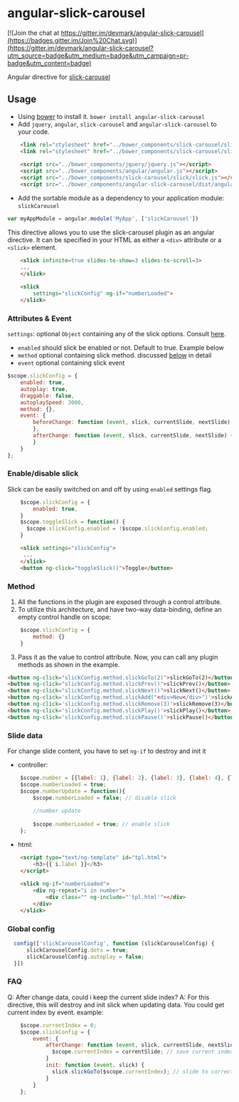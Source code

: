 angular-slick-carousel
======================

[![Join the chat at https://gitter.im/devmark/angular-slick-carousel](https://badges.gitter.im/Join%20Chat.svg)](https://gitter.im/devmark/angular-slick-carousel?utm_source=badge&utm_medium=badge&utm_campaign=pr-badge&utm_content=badge)

Angular directive for [slick-carousel](http://kenwheeler.github.io/slick/)

Usage
-----

- Using [bower](http://bower.io/) to install it. `bower install angular-slick-carousel`
- Add `jquery`, `angular`, `slick-carousel` and `angular-slick-carousel` to your code.

```html
    <link rel="stylesheet" href="../bower_components/slick-carousel/slick/slick.css">
    <link rel="stylesheet" href="../bower_components/slick-carousel/slick/slick-theme.css">
    
    <script src="../bower_components/jquery/jquery.js"></script>
    <script src="../bower_components/angular/angular.js"></script>
    <script src="../bower_components/slick-carousel/slick/slick.js"></script>
    <script src="../bower_components/angular-slick-carousel/dist/angular-slick.min.js"></script>
```

- Add the sortable module as a dependency to your application module: `slickCarousel`

```js
var myAppModule = angular.module('MyApp', ['slickCarousel'])
```

This directive allows you to use the slick-carousel plugin as
an angular directive. It can be specified in your HTML
as either a `<div>` attribute or a `<slick>` element.

```html
    <slick infinite=true slides-to-show=3 slides-to-scroll=3>
    ...
    </slick>
    
    <slick 
        settings="slickConfig" ng-if="numberLoaded">
    </slick>
```

### Attributes & Event ###
`settings`: optional `Object` containing any of the slick options. Consult [here](http://kenwheeler.github.io/slick/#settings).
 - `enabled` should slick be enabled or not. Default to true. Example below
 - `method` optional containing slick method. discussed [below](#method) in detail
 - `event` optional containing slick event

```javascript
$scope.slickConfig = {
    enabled: true,
    autoplay: true,
    draggable: false,  
    autoplaySpeed: 3000,
    method: {},
    event: {
        beforeChange: function (event, slick, currentSlide, nextSlide) {
        },
        afterChange: function (event, slick, currentSlide, nextSlide) {
        }
    }
};
```
### Enable/disable slick ###
Slick can be easily switched on and off by using `enabled` settings flag.
```js
    $scope.slickConfig = {
        enabled: true,
    }
    $scope.toggleSlick = function() {
      $scope.slickConfig.enabled = !$scope.slickConfig.enabled;
    }
```
```html
    <slick settings="slickConfig">
     ...
    </slick>
    <button ng-click="toggleSlick()">Toggle</button>
```


### Method ###
1. All the functions in the plugin are exposed through a control
attribute.
2. To utilize this architecture, and have two-way data-binding,
define an empty control handle on scope:
```js
    $scope.slickConfig = {
        method: {}
    }
```
3. Pass it as the value to control attribute. Now, you can call any plugin methods
as shown in the example.

```html
<button ng-click="slickConfig.method.slickGoTo(2)">slickGoTo(2)</button>
<button ng-click="slickConfig.method.slickPrev()">slickPrev()</button>
<button ng-click="slickConfig.method.slickNext()">slickNext()</button>
<button ng-click='slickConfig.method.slickAdd("<div>New</div>")'>slickAdd()</button>
<button ng-click='slickConfig.method.slickRemove(3)'>slickRemove(3)</button>
<button ng-click='slickConfig.method.slickPlay()'>slickPlay()</button>
<button ng-click='slickConfig.method.slickPause()'>slickPause()</button>
```

### Slide data ###
For change slide content, you have to set `ng-if` to destroy and init it

- controller:
```js
    $scope.number = [{label: 1}, {label: 2}, {label: 3}, {label: 4}, {label: 5}, {label: 6}, {label: 7}, {label: 8}];
    $scope.numberLoaded = true;
    $scope.numberUpdate = function(){
        $scope.numberLoaded = false; // disable slick
        
        //number update
        
        $scope.numberLoaded = true; // enable slick
    };
```
- html:
```html
    <script type="text/ng-template" id="tpl.html">
        <h3>{{ i.label }}</h3>
    </script>
    
    <slick ng-if="numberLoaded">
        <div ng-repeat="i in number">
            <div class="" ng-include="'tpl.html'"></div>
        </div>
    </slick>
```

### Global config ###
  ```js
    config(['slickCarouselConfig', function (slickCarouselConfig) {
        slickCarouselConfig.dots = true;
        slickCarouselConfig.autoplay = false;
    }])
  ```

### FAQ ###
Q: After change data, could i keep the current slide index?
A: For this directive, this will destroy and init slick when updating data. You could get current index by event. 
example:
```js
    $scope.currentIndex = 0;
    $scope.slickConfig = {
        event: {
            afterChange: function (event, slick, currentSlide, nextSlide) {
              $scope.currentIndex = currentSlide; // save current index each time
            }
            init: function (event, slick) {
              slick.slickGoTo($scope.currentIndex); // slide to correct index when init
            }
        }
    };
```
